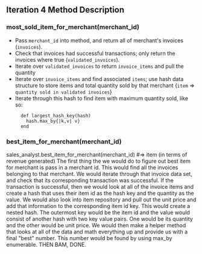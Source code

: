 ## Iteration 4 Method Description

### most_sold_item_for_merchant(merchant_id)
- Pass `merchant_id` into method, and return all of merchant's invoices (`invoices`).
- Check that invoices had successful transactions; only return the invoices where true (`validated_invoices`).
- Iterate over `validated_invoices` to return `invoice_items` and pull the quantity
- Iterate over `invoice_items` and find associated `items`; use hash data structure to store items and total quantity sold by that merchant {`item` => `quantity sold in validated invoices`} 
- Iterate through this hash to find item with maximum quantity sold, like so: 
  ```
    def largest_hash_key(hash)
      hash.max_by{|k,v| v}
    end
  ```

### best_item_for_merchant(merchant_id)

sales_analyst.best_item_for_merchant(merchant_id) #=> item (in terms of revenue generated)
The first thing the we would do to figure out best item for merchant is pass in a merchant id. This would find all the invoices belonging to that merchant. We would iterate through that invoice data set, and check that its corresponding transaction was successful. If the transaction is successful, then we would look at all of the invoice items and create a hash that uses their item id as the hash key and the quantity as the value. We would also look into item repository and pull out the unit price and add that information to the corresponding item id key. This would create a nested hash. The outermost key would be the item id and the value would consist of another hash with two key value pairs. One would be its quantity and the other would be unit price. We would then make a helper method that looks at all of the data and math everything up and provide us with a final "best" number. This number would be found by using max_by enumerable. THEN BAM, DONE. 

